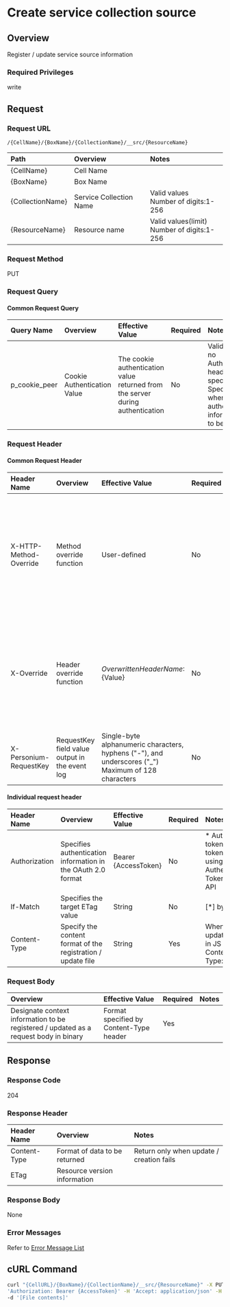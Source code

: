 # Create service collection source

## Overview

Register / update service source information

### Required Privileges

write

## Request

### Request URL

```
/{CellName}/{BoxName}/{CollectionName}/__src/{ResourceName}
```

|Path|Overview|Notes|
|:--|:--|:--|
|{CellName}|Cell Name||
|{BoxName}|Box Name||
|{CollectionName}|Service Collection Name|Valid values <br>Number of digits:1-256|
|{ResourceName}|Resource name|Valid values(limit) <br>Number of digits:1-256|

### Request Method

PUT

### Request Query

#### Common Request Query

|Query Name|Overview|Effective Value|Required|Notes|
|:--|:--|:--|:--|:--|
|p_cookie_peer|Cookie Authentication Value|The cookie authentication value returned from the server during authentication|No|Valid only if no Authorization header specified<br>Specify this when cookie authentication information is to be used|

### Request Header

#### Common Request Header

|Header Name|Overview|Effective Value|Required|Notes|
|:--|:--|:--|:--|:--|
|X-HTTP-Method-Override|Method override function|User-defined|No|If you specify this value when requesting with the POST method, the specified value will be used as a method.|
|X-Override|Header override function|${OverwrittenHeaderName}:${Value}|No|Overwrite normal HTTP header value. To overwrite multiple headers, specify multiple X-Override headers.|
|X-Personium-RequestKey|RequestKey field value output in the event log|Single-byte alphanumeric characters, hyphens ("-"), and underscores ("_")<br>Maximum of 128 characters|No||

#### Individual request header

|Header Name|Overview|Effective Value|Required|Notes|
|:--|:--|:--|:--|:--|
|Authorization|Specifies authentication information in the OAuth 2.0 format|Bearer {AccessToken}|No|* Authentication tokens are the tokens acquired using the Authentication Token Acquisition API|
|If-Match|Specifies the target ETag value|String|No|[*] by default|
|Content-Type|Specify the content format of the registration / update file|String|Yes|When registering / updating resources in JS in the form<br>Content-Type:text/javascript|

### Request Body

|Overview|Effective Value|Required|Notes|
|:--|:--|:--|:--|
|Designate context information to be registered / updated as a request body in binary|Format specified by Content-Type header|Yes||


## Response

### Response Code

204

### Response Header

|Header Name|Overview|Notes|
|:--|:--|:--|
|Content-Type|Format of data to be returned|Return only when update / creation fails|
|ETag|Resource version information||

### Response Body

None

### Error Messages

Refer to [Error Message List](004_Error_Messages.md)


## cURL Command

```sh
curl "{CellURL}/{BoxName}/{CollectionName}/__src/{ResourceName}" -X PUT -i  -H \
'Authorization: Bearer {AccessToken}' -H 'Accept: application/json' -H 'Content-Type:text/javascript' \
-d '[File contents]'
```

